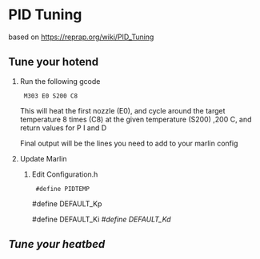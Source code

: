 
# PID Tuning

based on https://reprap.org/wiki/PID_Tuning

## Tune your hotend
1. Run the following gcode

        M303 E0 S200 C8

    This will heat the first nozzle (E0), and cycle around the target temperature 8 times (C8) at the given temperature (S200) ,200 C, and return values for P I and D

    Final output will be the lines you need to add to your marlin config

2. Update Marlin
	1. Edit Configuration.h

            #define PIDTEMP
        #define DEFAULT_Kp <P>
#define DEFAULT_Ki <I>
#define DEFAULT_Kd <D>
## Tune your heatbed

<!--stackedit_data:
eyJoaXN0b3J5IjpbMTM1NDI1NDk1NCwyNjA2NDQ2NjksLTUyMD
cyMTc2MF19
-->